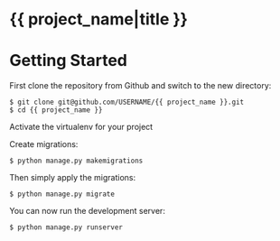 # {{ project_name|title }}

# Getting Started

First clone the repository from Github and switch to the new directory:

    $ git clone git@github.com/USERNAME/{{ project_name }}.git
    $ cd {{ project_name }}
    
Activate the virtualenv for your project
    
    
Create migrations:

    $ python manage.py makemigrations

Then simply apply the migrations:

    $ python manage.py migrate
    

You can now run the development server:

    $ python manage.py runserver
